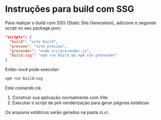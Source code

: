 
# Instruções para build com SSG

Para realizar o build com SSG (Static Site Generation), adicione o seguinte script no seu package.json:

```json
"scripts": {
  "build": "vite build",
  "preview": "vite preview",
  "prerender": "node src/prerender.js",
  "build:ssg": "npm run build && npm run prerender"
}
```

Então você pode executar:

```bash
npm run build:ssg
```

Este comando irá:
1. Construir sua aplicação normalmente com Vite
2. Executar o script de pré-renderização para gerar páginas estáticas

Os arquivos estáticos serão gerados na pasta `dist`.
